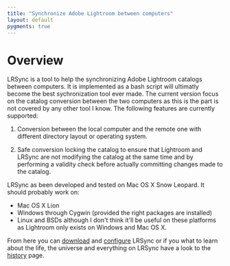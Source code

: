 ```yaml
---
title: "Synchronize Adobe Lightroom between computers"
layout: default
pygments: true
---
```


Overview
========

LRSync is a tool to help the synchronizing Adobe Lightroom catalogs between computers. It is implemented as a bash script will ultimatly become the best sychronization tool ever made. The current version focus on the catalog conversion between the two computers as this is the part is not covered by any other tool I know. The following features are currently supported:

1. Conversion between the local computer and the remote one with different directory layout or operating system.

1. Safe conversion locking the catalog to ensure that Lightroom and LRSync are not modifying the catalog at the same time and by performing a validity check before actually committing changes made to the catalog.

LRSync as been developed and tested on Mac OS X Snow Leopard. It should probably work on:

* Mac OS X Lion
* Windows through Cygwin (provided the right packages are installed)
* Linux and BSDs although I don't think it'll be useful on these platforms as Lightroom only exists on Windows and Mac OS X.

From here you can [download](download.html) and [configure](configuration.html) LRSync or if you what to learn about the life, the universe and everything on LRSync have a look to the [history](history.html) page.
